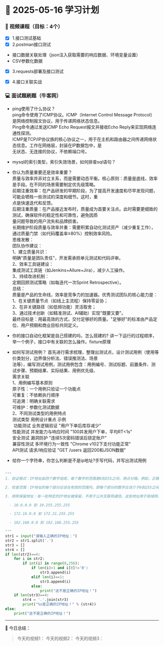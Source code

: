 # 📆 2025-05-16 学习计划

### 🎥 视频课程（目标：4个）

- [x] 1.接口测试基础
- [x] 2.postman接口测试
* 接口数据关联处理（json注入获取需要的响应数据、环境变量设置）
* CSV参数化数据
- [x] 3.requests部署及接口测试
- [x] 4.接口关联实战



### 💻 面试题刷题（牛客网）
* ping使用了什么协议？‌‌<br/>
‌ping命令使用了ICMP协议‌。ICMP（Internet Control Message Protocol）是网络控制报文协议，用于传递网络状态信息。‌‌<br/>
Ping命令通过发送ICMP Echo Request报文并接收Echo Reply来实现网络连通性探测‌。‌‌<br/>
ICMP是TCP/IP协议族的核心协议之一，用于在主机和路由器之间传递网络状态信息。工作在网络层，封装在IP数据包中，是‌‌<br/>
无状态、无连接的协议，不依赖端口号。

* mysql的索引类型，索引失效场景，如何排查sql语句？

* 你认为质量重要还是效率重要？‌‌<br/>
质量与效率并非对立关系，而是需要动态平衡。核心原则：质量是底线，效率是手段。在不同的场景需要制定优先级策略。‌‌<br/>
‌前期注重效率‌：在产品研发的早期阶段，为了提高开发速度和尽早发现问题，可能会牺牲一些测试的深度和细节。这时，重‌‌<br/>
点是快速迭代和反馈‌。‌‌<br/>
后期注重质量‌：在产品接近发布时，质量成为首要关注点。此时需要更细致的测试，确保软件的稳定性和可靠性，避免因质‌‌<br/>
量问题导致的用户流失和品牌损害‌。‌‌<br/>
长期维护阶段质量与效率并重：需要积累自动化测试资产（减少重复工作），通过质量门禁（如代码覆盖率≥80%）控制效率风险。‌‌<br/>
思维发散：‌‌<br/>
团队协作建议：‌‌<br/>
1、建立质量共识：‌‌<br/>
明确"质量是团队责任"，开发需承担单元测试和代码评审。‌‌<br/>
2、效率工具链建设：‌‌<br/>
集成测试工具链（如Jenkins+Allure+Jira），减少人工操作。‌‌<br/>
3、持续改进机制：‌‌<br/>
定期回顾测试策略（如每迭代一次Sprint Retrospective）。‌‌<br/>
总结：‌‌<br/>
质量是产品的生命线，效率是竞争力的加速器。优秀测试团队的核心能力是：‌‌<br/>
1、在关键质量节点（如线上主流程）保持零妥协；‌‌<br/>
2、在非关键路径（如低频功能）灵活取舍；‌‌<br/>
3、通过技术创新（如精准测试、AI辅助）实现"既要又要"。‌‌<br/>
最终目标是：用最高效的方式，交付足够好的质量。"足够好"的标准由产品定位、用户预期和商业目标共同定义。


* 你的接口自动化框架是自己搭建的吗，怎么搭建的? 讲一下运行的过程顺序，举一个例子，接口中有关联的怎么操作。fixture原理

* 如何写测试用例？
首先进行需求梳理，整理出测试点，设计测试用例（使用等价类划分，边界值分析法、错误推测法、场景‌‌<br/>
法等），编写测试用例，测试用例包含：用例编号、测试标题、前置条件、测试步骤、预期结果、实际结果、用例优先级、‌‌<br/>
需求关联‌‌<br/>
1、用例编写基本原则‌‌<br/>
原子性：一个用例只验证一个功能点‌‌<br/>
可重复：不依赖执行顺序‌‌<br/>
可追溯：明确关联需求‌‌<br/>
可维护：参数化测试数据‌‌<br/>
2、不同测试类型的用例特点‌‌<br/>
测试类型	用例设计重点	示例‌‌<br/>‌‌
功能测试	业务逻辑验证	"用户下单后库存减少"‌‌<br/>
性能测试	并发能力与响应时间	"100并发用户下单，平均RT<1s"‌‌<br/>
安全测试	漏洞防护	"连续5次密码错误后锁定账户"‌‌<br/>
兼容性测试	多环境行为一致性	"Chrome v102下支付功能正常"‌‌<br/>
API测试	请求/响应验证	"GET /users 返回200和JSON数据"


* 给你一个字符串，你怎么判断是不是ip地址?手写代码，并写出测试用例

```python

"""
1. 验证格式：IP地址由四个数字组成，每个数字的范围是0到255之间，用点分隔。例如，正确的IP地址格式为xxx.xxx.xxx.xxx，其中每个 "xxx" 都是一个数字。确保在IP地址中没有额外的字符、空格或特殊符号。

2. 检查范围：IP地址的每个部分应该在有效的范围内。即每个部分的数字应该介于0到255之间。例如，192.168.1.1 是一个有效的IP地址，而 256.168.1.1 或者 192.168.1.300 都是无效的。

3. 排除保留地址：有一些特定的IP地址被保留，不用于公共互联网通信。这些地址用于局域网、私有网络或特定目的。如果你得到的IP地址属于以下保留范围之一，那么它可能被标记为无效的IP地址：

  - 10.0.0.0 到 10.255.255.255

  - 172.16.0.0 到 172.31.255.255

  - 192.168.0.0 到 192.168.255.255

"""
str1 = input("请输入正确的IP地址：")
str2 = str1.split('.')
str3 = []
str4 = []
if len(str2)==4:
    for i in str2:
        if int(i) in range(0,256):
            if len(i)>1 and i[0]!='0':
                str3.append(i)
            elif len(i)==1:
                str3.append(i)
            else:
                print("这不是正确的IP地址！")
    if len(str3)==4:
        str4 = '.'.join(str3)
        print("%s是正确的IP地址！" % (str4))
else:
    print("这不是正确的IP地址！")
```

---

📝 今日总结：
> 今天的视频1：
  今天的视频2：
  今天的视频3：